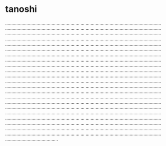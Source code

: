 # tanoshi
..................................................................................................................................................................................................................................................................................................................................................................................................................................................................................................................................................................................................................................................................................................................................................................................................................................................................................................................................................................................................................................................................................................................................................................................................................................................................................................................................................................................................................................................................................................................................................................................................................................................................................................................................................................................................................................................................................................................................................................................................................................................................................................................................................................................................................................................................................................................................................................................................................................................................................................................................................................................................................................................................................................................................................................................................................................................................................